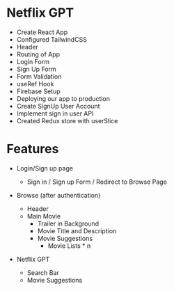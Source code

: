 # Netflix GPT

- Create React App
- Configured TailwindCSS
- Header
- Routing of App
- Login Form
- Sign Up Form
- Form Validation
- useRef Hook
- Firebase Setup
- Deploying our app to production
- Create SignUp User Account
- Implement sign in user API
- Created Redux store with userSlice


# Features

- Login/Sign up page
    - Sign in / Sign up Form
    / Redirect to Browse Page

- Browse (after authentication)
    - Header
    - Main Movie
        - Trailer in Background
        - Movie Title and Description
        - Movie Suggestions
            - Movie Lists * n

- Netflix GPT
    - Search Bar
    - Movie Suggestions
